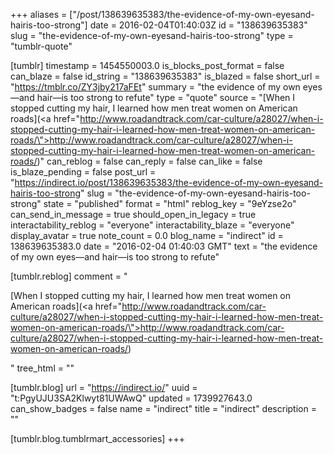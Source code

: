 +++
aliases = ["/post/138639635383/the-evidence-of-my-own-eyesand-hairis-too-strong"]
date = 2016-02-04T01:40:03Z
id = "138639635383"
slug = "the-evidence-of-my-own-eyesand-hairis-too-strong"
type = "tumblr-quote"

[tumblr]
timestamp = 1454550003.0
is_blocks_post_format = false
can_blaze = false
id_string = "138639635383"
is_blazed = false
short_url = "https://tmblr.co/ZY3jby217aFEt"
summary = "the evidence of my own eyes—and hair—is too strong to refute"
type = "quote"
source = "[When I stopped cutting my hair, I learned how men treat women on American roads](<a href=\"http://www.roadandtrack.com/car-culture/a28027/when-i-stopped-cutting-my-hair-i-learned-how-men-treat-women-on-american-roads/\">http://www.roadandtrack.com/car-culture/a28027/when-i-stopped-cutting-my-hair-i-learned-how-men-treat-women-on-american-roads/</a>)"
can_reblog = false
can_reply = false
can_like = false
is_blaze_pending = false
post_url = "https://indirect.io/post/138639635383/the-evidence-of-my-own-eyesand-hairis-too-strong"
slug = "the-evidence-of-my-own-eyesand-hairis-too-strong"
state = "published"
format = "html"
reblog_key = "9eYzse2o"
can_send_in_message = true
should_open_in_legacy = true
interactability_reblog = "everyone"
interactability_blaze = "everyone"
display_avatar = true
note_count = 0.0
blog_name = "indirect"
id = 138639635383.0
date = "2016-02-04 01:40:03 GMT"
text = "the evidence of my own eyes—and hair—is too strong to refute"

[tumblr.reblog]
comment = "<p>[When I stopped cutting my hair, I learned how men treat women on American roads](<a href=\"http://www.roadandtrack.com/car-culture/a28027/when-i-stopped-cutting-my-hair-i-learned-how-men-treat-women-on-american-roads/\">http://www.roadandtrack.com/car-culture/a28027/when-i-stopped-cutting-my-hair-i-learned-how-men-treat-women-on-american-roads/</a>)</p>"
tree_html = ""

[tumblr.blog]
url = "https://indirect.io/"
uuid = "t:PgyUJU3SA2Klwyt81UWAwQ"
updated = 1739927643.0
can_show_badges = false
name = "indirect"
title = "indirect"
description = ""

[tumblr.blog.tumblrmart_accessories]
+++
